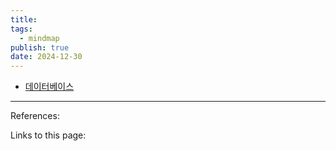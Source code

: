```yaml
---
title: 
tags:
  - mindmap
publish: true
date: 2024-12-30
---
```

- [데이터베이스](https://xmind.ai/share/RW9UR0DK?xid=QlOQVE7Y)

---
References: 

Links to this page: 